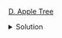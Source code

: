 [D. Apple Tree](https://codeforces.com/contest/1843/problem/D)

<details><summary>Solution</summary>

![](../../../assets/1843D.png)

</details>
